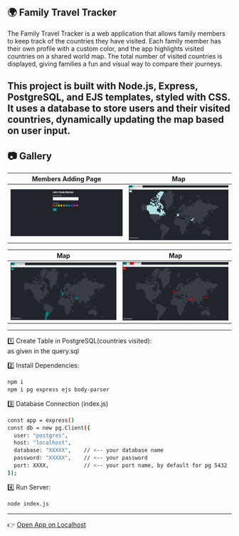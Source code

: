 🌍 Family Travel Tracker
---
The Family Travel Tracker is a web application that allows family members to keep track of the countries they have visited. Each family member has their own profile with a custom color, and the app highlights visited countries on a shared world map. The total number of visited countries is displayed, giving families a fun and visual way to compare their journeys.

This project is built with Node.js, Express, PostgreSQL, and EJS templates, styled with CSS. It uses a database to store users and their visited countries, dynamically updating the map based on user input.
---
## 📷 Gallery

| Members Adding Page | Map|
|--------|--------|
| ![cvu1](./photos/cvu1.png) | ![cvu2](./photos/cvu2.png) |

| Map| Map|
|--------|--------|
| ![cvu3](./photos/cvu3.png) | ![cvu4](./photos/cvu4.png) |

---

 1️⃣ Create Table in PostgreSQL(countries visited):
 <br>
as given in the query.sql
 <br>
 
2️⃣ Install Dependencies:
```bash
npm i
npm i pg express ejs body-parser
```

3️⃣ Database Connection (index.js)
```bash
const app = express()
const db = new pg.Client({
  user: "postgres",
  host: "localhost",
  database: "XXXXX",    // <-- your database name
  password: "XXXXX",    // <-- your password
  port: XXXX,           // <-- your port name, by default for pg 5432
});
```
4️⃣ Run Server:
```bash
node index.js
```
---
👉 [Open App on Localhost](http://localhost:3000)
